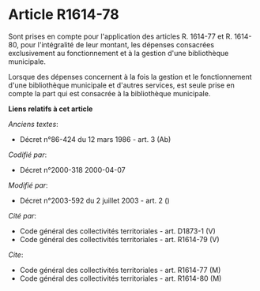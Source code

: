 # Article R1614-78

Sont prises en compte pour l'application des articles R. 1614-77 et R. 1614-80, pour l'intégralité de leur montant, les
dépenses consacrées exclusivement au fonctionnement et à la gestion d'une bibliothèque municipale.

Lorsque des dépenses concernent à la fois la gestion et le fonctionnement d'une bibliothèque municipale et d'autres services,
est seule prise en compte la part qui est consacrée à la bibliothèque municipale.

**Liens relatifs à cet article**

_Anciens textes_:

  - Décret n°86-424 du 12 mars 1986 - art. 3 (Ab)

_Codifié par_:

  - Décret n°2000-318 2000-04-07

_Modifié par_:

  - Décret n°2003-592 du 2 juillet 2003 - art. 2 ()

_Cité par_:

  - Code général des collectivités territoriales - art. D1873-1 (V)
  - Code général des collectivités territoriales - art. R1614-79 (V)

_Cite_:

  - Code général des collectivités territoriales - art. R1614-77 (M)
  - Code général des collectivités territoriales - art. R1614-80 (M)
